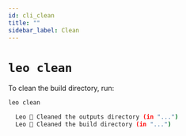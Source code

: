 ```yaml
---
id: cli_clean
title: ""
sidebar_label: Clean
---
```

[general tags]: # (cli, leo_clean, clean)

# `leo clean`

To clean the build directory, run:
```bash
leo clean
```
```bash title="console output:"
  Leo 🧹 Cleaned the outputs directory (in "...")
  Leo 🧹 Cleaned the build directory (in "...")
```

